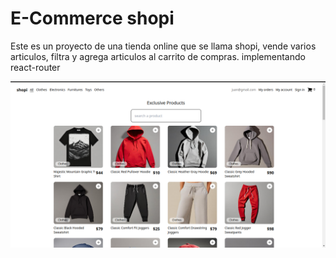 # E-Commerce shopi

Este es un proyecto de una tienda online que se llama shopi, vende varios articulos, filtra y agrega articulos al carrito de compras.
implementando react-router

![alt text](ejemploDePagina.png)
